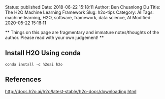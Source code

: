 Status: published
Date: 2018-06-22 15:18:11
Author: Ben Chuanlong Du
Title: The H2O Machine Learning Framework
Slug: h2o-tips
Category: AI
Tags: machine learning, H2O, software, framework, data science, AI
Modified: 2020-05-22 15:18:11

**
Things on this page are
fragmentary and immature notes/thoughts of the author.
Please read with your own judgement!
**

## Install H2O Using conda 

    conda install -c h2oai h2o

## References

http://docs.h2o.ai/h2o/latest-stable/h2o-docs/downloading.html
